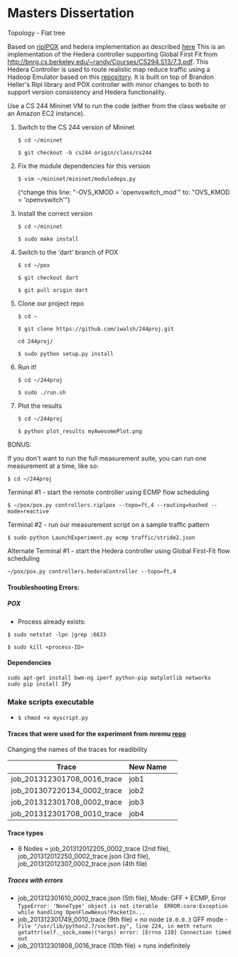 # Masters Dissertation

Topology - Flat tree

Based on [riplPOX](https://github.com/brandonheller/riplpox) and hedera implementation as described [here](https://reproducingnetworkresearch.wordpress.com/2015/05/31/cs244-15-hedera-flow-scheduling-draft/)
This is an implementation of the Hedera controller supporting Global First Fit from http://bnrg.cs.berkeley.edu/~randy/Courses/CS294.S13/7.3.pdf. 
This Hedera Controller is used to route realistic map reduce traffic using a Hadoop Emulator based on this [repository](https://github.com/mvneves/mremu).
It is built on top of Brandon Heller's Ripl library and POX controller with minor changes to both to support version consistency and Hedera functionality.

Use a CS 244 Mininet VM to run the code (either from the class website or an Amazon EC2 instance).

1. Switch to the CS 244 version of Mininet

    `$ cd ~/mininet`

    `$ git checkout -b cs244 origin/class/cs244`

2. Fix the module dependencies for this version

    `$ vim ~/mininet/mininet/moduledeps.py`

    (^change this line: "-OVS_KMOD = 'openvswitch_mod'"
                    to: "OVS_KMOD = 'openvswitch'")

3. Install the correct version

    `$ cd ~/mininet`

    `$ sudo make install`

4. Switch to the 'dart' branch of POX

    `$ cd ~/pox`

    `$ git checkout dart`

    `$ git pull origin dart`

5. Clone our project repo

    `$ cd ~`

    `$ git clone https://github.com/iwalsh/244proj.git`

    `cd 244proj/`

    `$ sudo python setup.py install`

6. Run it!

    `$ cd ~/244proj`

    `$ sudo ./run.sh`

7. Plot the results

    `$ cd ~/244proj`

    `$ python plot_results myAwesomePlot.png`

BONUS:

If you don't want to run the full measurement suite, you can run one measurement
at a time, like so:

`$ cd ~/244proj`

Terminal #1 - start the remote controller using ECMP flow scheduling

`$ ~/pox/pox.py controllers.riplpox --topo=ft,4 --routing=hashed --mode=reactive`

Terminal #2 - run our measurement script on a sample traffic pattern

`$ sudo python LaunchExperiment.py ecmp traffic/stride2.json`

Alternate Terminal #1 - start the Hedera controller using Global First-Fit flow scheduling

`~/pox/pox.py controllers.hederaController --topo=ft,4`

#### Troubleshooting Errors:

##### POX

*  Process already exists:

```$ sudo netstat -lpn |grep :6633```

```$ sudo kill <process-ID>```

#### Dependencies

```
sudo apt-get install bwm-ng iperf python-pip matplotlib networkx
sudo pip install IPy
```

### Make scripts executable

+ `$ chmod +x myscript.py`

#### Traces that were used for the experiment from mremu [repo](https://github.com/mvneves/mremu)

Changing the names of the traces for readibility

|Trace  |New Name|       |       
|---    |---     |---    |      
|job_201312301708_0016_trace|job1        |       
|job_201307220134_0002_trace|job2        |       
|job_201312301708_0002_trace|job3        |             
|job_201312301708_0010_trace|job4        |


#### Trace types

+ 8 Nodes = job_201312012205_0002_trace (2nd file), job_201312012250_0002_trace.json (3rd file), job_201312012307_0002_trace.json (4th file)

##### Traces with errors

+ job_201312301610_0002_trace.json (5th file), Mode: GFF + ECMP, Error `TypeError: 'NoneType' object is not iterable 
ERROR:core:Exception while handling OpenFlowNexus!PacketIn...`
+ job_201312301749_0010_trace (9th file) = no node `10.0.0.3` GFF mode - `  File "/usr/lib/python2.7/socket.py", line 224, in meth
    return getattr(self._sock,name)(*args)
error: [Errno 110] Connection timed out` 
+ job_201312301808_0016_trace (10th file) = runs indefinitely